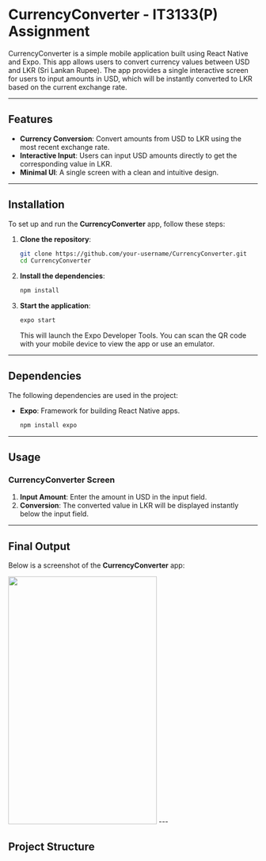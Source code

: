# CurrencyConverter - IT3133(P) Assignment 

CurrencyConverter is a simple mobile application built using React Native and Expo. This app allows users to convert currency values between USD and LKR (Sri Lankan Rupee). The app provides a single interactive screen for users to input amounts in USD, which will be instantly converted to LKR based on the current exchange rate.

---

## Features

- **Currency Conversion**: Convert amounts from USD to LKR using the most recent exchange rate.
- **Interactive Input**: Users can input USD amounts directly to get the corresponding value in LKR.
- **Minimal UI**: A single screen with a clean and intuitive design.

---

## Installation

To set up and run the **CurrencyConverter** app, follow these steps:

1. **Clone the repository**:
    ```bash
    git clone https://github.com/your-username/CurrencyConverter.git
    cd CurrencyConverter
    ```

2. **Install the dependencies**:
    ```bash
    npm install
    ```

3. **Start the application**:
    ```bash
    expo start
    ```

    This will launch the Expo Developer Tools. You can scan the QR code with your mobile device to view the app or use an emulator.

---

## Dependencies

The following dependencies are used in the project:

- **Expo**: Framework for building React Native apps.
    ```bash
    npm install expo
    ```
---

## Usage

### CurrencyConverter Screen

1. **Input Amount**: Enter the amount in USD in the input field.
2. **Conversion**: The converted value in LKR will be displayed instantly below the input field.

---

## Final Output

Below is a screenshot of the **CurrencyConverter** app:

<img src="https://github.com/user-attachments/assets/d3bd7bad-063b-4a13-b27b-c637a05dbd88" width="300" height="500" />
---

## Project Structure

